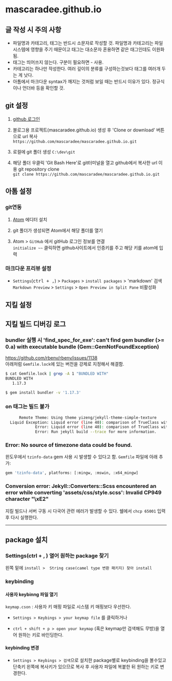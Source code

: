 # mascaradee.github.io

## 글 작성 시 주의 사항

 - 파일명과 카테고리, 태그는 반드시 소문자로 작성할 것. 파일명과 카테고리는 파일 시스템에 영향을 주기 때문이고 태그는 대소문자 혼용하면 같은 태그인데도 이원화됨.
 - 태그는 띄어쓰지 않는다. 구분이 필요하면 - 사용.
 - 카테고리는 하나만 작성한다. 여러 깊이의 분류를 구성하는것보다 태그를 여러개 두는 게 낫다.
 - 아톰에서 마크다운 syntax가 깨지는 것처럼 보일 때는 반드시 이유가 있다. 정규식이나 언더바 등을 확인할 것.

## git 설정

1. [github 로그인](https://github.com/mascaradee/)

2. 블로그용 프로젝트(mascaradee.github.io) 생성 후 'Clone or download' 버튼으로 url 복사  
`https://github.com/mascaradee/mascaradee.github.io.git`

4. 로컬에 git 폴더 생성
`C:\dev\git`

5. 해당 폴더 우클릭 'Git Bash Here'로 git터미널을 열고 github에서 복사한 url 이용 git repository clone  
`git clone https://github.com/mascaradee/mascaradee.github.io.git`


## 아톰 설정

### git연동

1. [Atom](https://atom.io/) 에디터 설치  

2. git 폴더가 생성되면 Atom에서 해당 폴더를 열기

3. Atom > `GitHub` 에서 gitHub 로그인 정보를 연결  
`initialize ~~` 클릭하면 github사이트에서 인증키를 주고 해당 키를 atom에 입력

### 마크다운 프리뷰 설정

- `Settings`(<kbd>ctrl + ,</kbd>) > `Packages` > `install packages` > 'markdown' 검색  
 `Markdown Preview` > `Settings` > `Open Preview in Split Pane` 비활성화

## 지킬 설정

## 지킬 빌드 디버깅 로그

### bundler 실행 시 'find_spec_for_exe': can't find gem bundler (>= 0.a) with executable bundle (Gem::GemNotFoundException)

https://github.com/rbenv/rbenv/issues/1138  
아래처럼 `Gemfile.lock`에 있는 버전을 강제로 지정해서 해결함.

```bash
$ cat Gemfile.lock | grep -A 1 "BUNDLED WITH"
BUNDLED WITH
   1.17.3

$ gem install bundler -v '1.17.3'
```

### on 태그는 빌드 불가

```bash
      Remote Theme: Using theme yizeng/jekyll-theme-simple-texture
  Liquid Exception: Liquid error (line 40): comparison of TrueClass with String failed in /_layouts/post.html
             Error: Liquid error (line 40): comparison of TrueClass with String failed
             Error: Run jekyll build --trace for more information.
```

### Error:  No source of timezone data could be found.

윈도우에서 `tzinfo-data` gem 사용 시 발생할 수 있다고 함. `Gemfile` 파일에 아래 추가:

```bash
gem 'tzinfo-data', platforms: [:mingw, :mswin, :x64_mingw]
```

###  Conversion error: Jekyll::Converters::Scss encountered an error while converting 'assets/css/style.scss': Invalid CP949 character "\xE2"

지킬 빌드나 서버 구동 시 다국어 관련 에러가 발생할 수 있다. 쉘에서 `chcp 65001` 입력 후 다시 실행한다.



---

## package 설치

### Settings(ctrl + , ) 열어 원하는 package 찾기

왼쪽 밑에 `install >  String case(camel type 변환 패키지) 찾아 install`

### keybinding

#### 사용자 keybinng 파일 열기

`keymap.cson` : 사용자 키 매핑 파일로 시스템 키 매핑보다 우선한다.

- `Settings > Keybings > your keymap file` 를 클릭하거나

- `ctrl + shift + p > open your keymap` (혹은 keymap만 검색해도 무방)을 열어 원하는 키로 바인딩한다.


#### keybinding 변경
- `Settings > Keybings > 검색`으로 설치한 package별로  keybinding을 볼수있고 단축키 왼쪽에 복사키가 있으므로 복사 후 사용자 파일에 복붙한 뒤 원하는 키로 변경한다.
